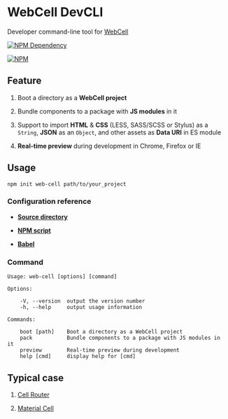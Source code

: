 # WebCell DevCLI

Developer command-line tool for [WebCell](https://web-cell.tk/)

[![NPM Dependency](https://david-dm.org/EasyWebApp/DevCLI.svg)](https://david-dm.org/EasyWebApp/DevCLI)

[![NPM](https://nodei.co/npm/web-cell-cli.png?downloads=true&downloadRank=true&stars=true)](https://nodei.co/npm/web-cell-cli/)



## Feature

 1. Boot a directory as a **WebCell project**

 2. Bundle components to a package with **JS modules** in it

 3. Support to import **HTML** & **CSS** (LESS, SASS/SCSS or Stylus) as a `String`, **JSON** as an `Object`, and other assets as **Data URI** in ES module

 4. **Real-time preview** during development in Chrome, Firefox or IE



## Usage

```Shell
npm init web-cell path/to/your_project
```

### Configuration reference

 - [**Source directory**](https://github.com/EasyWebApp/material-cell/blob/master/package.json#L24)

 - [**NPM script**](https://github.com/EasyWebApp/material-cell/blob/master/package.json#L29)

 - [**Babel**](https://github.com/EasyWebApp/material-cell/blob/master/package.json#L55)


### Command

    Usage: web-cell [options] [command]

    Options:

        -V, --version  output the version number
        -h, --help     output usage information

    Commands:

        boot [path]    Boot a directory as a WebCell project
        pack           Bundle components to a package with JS modules in it
        preview        Real-time preview during development
        help [cmd]     display help for [cmd]



## Typical case

 1. [Cell Router](https://web-cell.tk/cell-router/)

 2. [Material Cell](https://web-cell-ht.ml)
